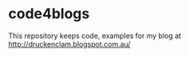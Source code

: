 # code4blogs
This repository keeps code, examples for my blog at http://druckenclam.blogspot.com.au/ 
